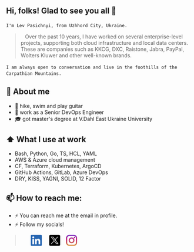 ## Hi, folks! Glad to see you all 👋 

`I'm Lev Pasichnyi, from Uzhhord City, Ukraine. `

> &nbsp;&nbsp;&nbsp;Over the past 10 years, I have worked on several enterprise-level projects, supporting both cloud infrastructure and local data centers. These are companies such as KKCG, DXC, Raistone, Jabra, PayPal, Wolters Kluwer and other well-known brands.

`I am always open to conversation and live in the foothills of the Carpathian Mountains.`

## 📖 About me

- 🎉 hike, swim and play guitar
- 💼 work as a Senior DevOps Engineer
- 🎓 got master's degree at V.Dahl East Ukraine University

## ⬆ What I use at work

- Bash, Python, Go, TS, HCL, YAML
- AWS & Azure cloud management
- CF, Terraform, Kubernetes, ArgoCD
- GitHub Actions, GitLab, Azure DevOps
- DRY, KISS, YAGNI, SOLID, 12 Factor

## 📫 How to reach me:

- ⚡ You can reach me at the email in profile.
- ⚡ Follow my socials!

> &nbsp;&nbsp;&nbsp;&nbsp;&nbsp;&nbsp; [<img src="https://raw.githubusercontent.com/levpa/levpa/main/socials/linkedin.png" height="30em" align="center" alt="LinkedIn" title="LinkedIn"/>](https://www.linkedin.com/in/levpa)
&nbsp;&nbsp;&nbsp; [<img src="https://raw.githubusercontent.com/levpa/levpa/main/socials/xlogo.png" height="30em" align="center" alt="X" title="X"/>](https://x.com/levapas)
&nbsp;&nbsp;&nbsp;[<img src="https://raw.githubusercontent.com/levpa/levpa/main/socials/instagram.svg" height="30em" align="center" alt="Instagram" title="Instagram"/>](https://www.instagram.com/lev.uzh)
